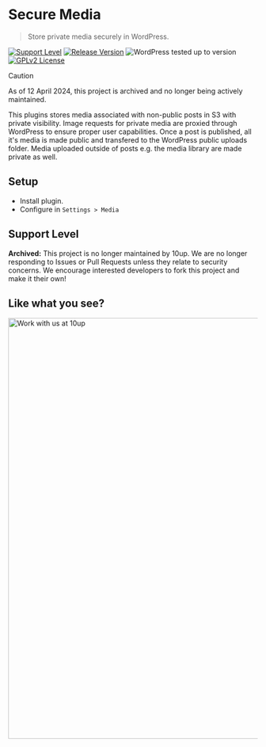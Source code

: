 # Secure Media

> Store private media securely in WordPress.

[![Support Level](https://img.shields.io/badge/support-archived-red.svg)](#support-level) [![Release Version](https://img.shields.io/github/release/10up/secure-media.svg)](https://github.com/10up/secure-media/releases/latest) ![WordPress tested up to version](https://img.shields.io/badge/WordPress-v5.8%20tested-success.svg) [![GPLv2 License](https://img.shields.io/github/license/10up/secure-media.svg)](https://github.com/10up/secure-media/blob/develop/LICENSE.md)

> [!CAUTION]
> As of 12 April 2024, this project is archived and no longer being actively maintained.

This plugins stores media associated with non-public posts in S3 with private visibility. Image requests for private media are proxied through WordPress to ensure proper user capabilities. Once a post is published, all it's media is made public and transfered to the WordPress public uploads folder. Media uploaded outside of posts e.g. the media library are made private as well.

## Setup

* Install plugin.
* Configure in `Settings > Media`

## Support Level

**Archived:** This project is no longer maintained by 10up. We are no longer responding to Issues or Pull Requests unless they relate to security concerns. We encourage interested developers to fork this project and make it their own!

## Like what you see?

<a href="http://10up.com/contact/"><img src="https://10up.com/uploads/2016/10/10up-Github-Banner.png" width="850" alt="Work with us at 10up"></a>
